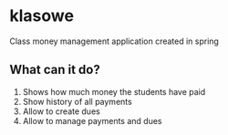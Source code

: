 # klasowe
Class money management application created in spring

## What can it do?

1. Shows how much money the students have paid
2. Show history of all payments
3. Allow to create dues
4. Allow to manage payments and dues
